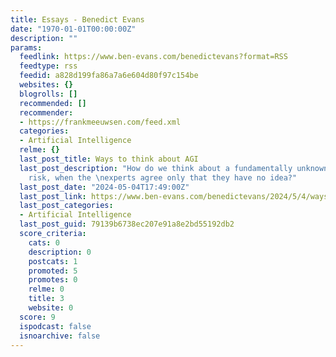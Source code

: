 ```yaml
---
title: Essays - Benedict Evans
date: "1970-01-01T00:00:00Z"
description: ""
params:
  feedlink: https://www.ben-evans.com/benedictevans?format=RSS
  feedtype: rss
  feedid: a828d199fa86a7a6e604d80f97c154be
  websites: {}
  blogrolls: []
  recommended: []
  recommender:
  - https://frankmeeuwsen.com/feed.xml
  categories:
  - Artificial Intelligence
  relme: {}
  last_post_title: Ways to think about AGI
  last_post_description: "How do we think about a fundamentally unknown and unknowable
    risk, when the \nexperts agree only that they have no idea?"
  last_post_date: "2024-05-04T17:49:00Z"
  last_post_link: https://www.ben-evans.com/benedictevans/2024/5/4/ways-to-think-about-agi
  last_post_categories:
  - Artificial Intelligence
  last_post_guid: 79139b6738ec207e91a8e2bd55192db2
  score_criteria:
    cats: 0
    description: 0
    postcats: 1
    promoted: 5
    promotes: 0
    relme: 0
    title: 3
    website: 0
  score: 9
  ispodcast: false
  isnoarchive: false
---
```

